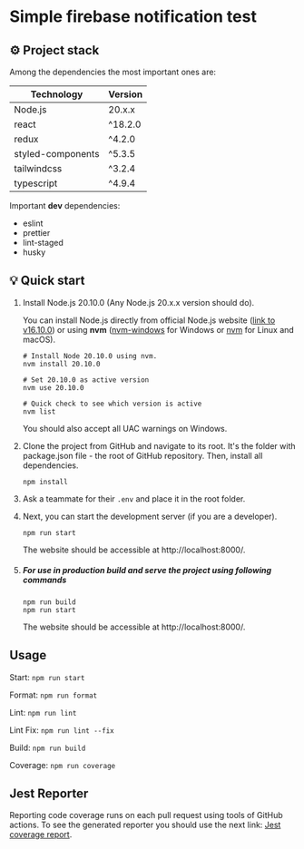 # Simple firebase notification test

## ⚙️ Project stack

Among the dependencies the most important ones are:

| Technology        | Version |
| ----------------- | ------- |
| Node.js           | 20.x.x  |
| react             | ^18.2.0 |
| redux             | ^4.2.0  |
| styled-components | ^5.3.5  |
| tailwindcss       | ^3.2.4  |
| typescript        | ^4.9.4  |

Important **dev** dependencies:

- eslint
- prettier
- lint-staged
- husky

## 💡 Quick start

1. Install Node.js 20.10.0 (Any Node.js 20.x.x version should do).

    You can install Node.js directly from official Node.js website ([link to v16.10.0](https://nodejs.org/dist/v16.10.0/)) or using **nvm** ([nvm-windows](https://github.com/coreybutler/nvm-windows) for Windows or [nvm](https://github.com/nvm-sh/nvm) for Linux and macOS).

    ```shell
    # Install Node 20.10.0 using nvm.
    nvm install 20.10.0

    # Set 20.10.0 as active version
    nvm use 20.10.0

    # Quick check to see which version is active
    nvm list
    ```

    You should also accept all UAC warnings on Windows.

2. Clone the project from GitHub and navigate to its root. It's the folder with package.json file - the root of GitHub repository. Then, install all dependencies.

    ```shell
    npm install
    ```

3. Ask a teammate for their `.env` and place it in the root folder.

4. Next, you can start the development server (if you are a developer).

    ```shell
    npm run start
    ```

    The website should be accessible at http://localhost:8000/.

5. ##### For use in production build and serve the project using following commands

    ```shell
    npm run build
    npm run start
    ```

    The website should be accessible at http://localhost:8000/.

## Usage

Start: `npm run start`

Format: `npm run format`

Lint: `npm run lint`

Lint Fix: `npm run lint --fix`

Build: `npm run build`

Coverage: `npm run coverage`

## Jest Reporter

Reporting code coverage runs on each pull request using tools of GitHub actions. To see the generated reporter you should use the next link: [Jest coverage report](https://watersport.github.io/WATERSPORT-Search-Web/).